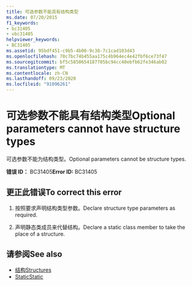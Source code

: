 ```yaml
---
title: 可选参数不能具有结构类型
ms.date: 07/20/2015
f1_keywords:
- bc31405
- vbc31405
helpviewer_keywords:
- BC31405
ms.assetid: 95bdf451-c9b5-4b00-9c38-7c1cad103d43
ms.openlocfilehash: 70c7bc74b455aa175c4b964ec4e42fbf6ce73f47
ms.sourcegitcommit: bf5c5850654187705bc94cc40ebfb62fe346ab02
ms.translationtype: MT
ms.contentlocale: zh-CN
ms.lasthandoff: 09/23/2020
ms.locfileid: "91096261"
---
```

# <a name="optional-parameters-cannot-have-structure-types"></a><span data-ttu-id="8a057-102">可选参数不能具有结构类型</span><span class="sxs-lookup"><span data-stu-id="8a057-102">Optional parameters cannot have structure types</span></span>

<span data-ttu-id="8a057-103">可选参数不能为结构类型。</span><span class="sxs-lookup"><span data-stu-id="8a057-103">Optional parameters cannot be structure types.</span></span>  
  
 <span data-ttu-id="8a057-104">**错误 ID：** BC31405</span><span class="sxs-lookup"><span data-stu-id="8a057-104">**Error ID:** BC31405</span></span>  
  
## <a name="to-correct-this-error"></a><span data-ttu-id="8a057-105">更正此错误</span><span class="sxs-lookup"><span data-stu-id="8a057-105">To correct this error</span></span>  
  
1. <span data-ttu-id="8a057-106">按照要求声明结构类型参数。</span><span class="sxs-lookup"><span data-stu-id="8a057-106">Declare structure type parameters as required.</span></span>  
  
2. <span data-ttu-id="8a057-107">声明静态类成员来代替结构。</span><span class="sxs-lookup"><span data-stu-id="8a057-107">Declare a static class member to take the place of a structure.</span></span>  
  
## <a name="see-also"></a><span data-ttu-id="8a057-108">请参阅</span><span class="sxs-lookup"><span data-stu-id="8a057-108">See also</span></span>

- [<span data-ttu-id="8a057-109">结构</span><span class="sxs-lookup"><span data-stu-id="8a057-109">Structures</span></span>](../programming-guide/language-features/data-types/structures.md)
- [<span data-ttu-id="8a057-110">Static</span><span class="sxs-lookup"><span data-stu-id="8a057-110">Static</span></span>](../language-reference/modifiers/static.md)
